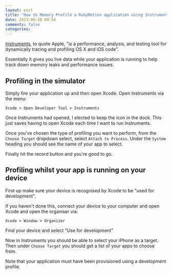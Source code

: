 ```yaml
---
layout: post
title: "How to Memory Profile a RubyMotion application using Instruments"
date: 2013-06-28 09:54
comments: false
categories: 
---
```

[Instruments](https://developer.apple.com/library/mac/#documentation/developertools/conceptual/InstrumentsUserGuide/Introduction/Introduction.html#//apple_ref/doc/uid/TP40004652-CH1-SW1), to quote Apple, "is a performance, analysis, and testing tool for dynamically tracing and profiling OS X and iOS code".

Essentially it gives you live data while your application is running to
help track down memory leaks and performance issues.

## Profiling in the simulator

Simply fire your application up and then open Xcode. Open Instruments via the menu:

    Xcode > Open Developer Tool > Instruments

Once Instruments had opened, I elected to keep the icon in the dock. This just
saves having to open Xcode each time I want to run Instruments.

Once you've chosen the type of profiling you want to perform, from the `Choose Target`
dropdown select, select `Attach to Process`. Under the `System` heading you should
see the name of your app to select.

Finally hit the record button and you're good to go.

## Profiling whilst your app is running on your device

First up make sure your device is recognised by Xcode to be "used for development".

If you haven't done this, connect your device to your computer and open Xcode
and open the organiser via:

    Xcode > Window > Organizer

Find your device and select "Use for development"

Now in Instruments you should be able to select your iPhone as a target. Then under
`Choose Target` you should get a list of your apps to choose from.

Note that your application must have been provisioned using a development profile.